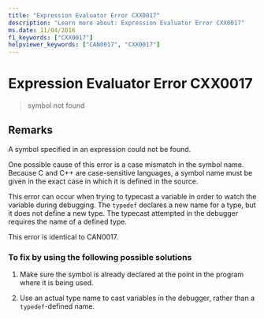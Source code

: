```yaml
---
title: "Expression Evaluator Error CXX0017"
description: "Learn more about: Expression Evaluator Error CXX0017"
ms.date: 11/04/2016
f1_keywords: ["CXX0017"]
helpviewer_keywords: ["CAN0017", "CXX0017"]
---
```

# Expression Evaluator Error CXX0017

> symbol not found

## Remarks

A symbol specified in an expression could not be found.

One possible cause of this error is a case mismatch in the symbol name. Because C and C++ are case-sensitive languages, a symbol name must be given in the exact case in which it is defined in the source.

This error can occur when trying to typecast a variable in order to watch the variable during debugging. The `typedef` declares a new name for a type, but it does not define a new type. The typecast attempted in the debugger requires the name of a defined type.

This error is identical to CAN0017.

### To fix by using the following possible solutions

1. Make sure the symbol is already declared at the point in the program where it is being used.

1. Use an actual type name to cast variables in the debugger, rather than a `typedef`-defined name.
